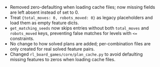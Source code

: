 - Removed zero-defaulting when loading cache files; now missing fields are left absent instead of set to 0.
- Treat `{total_moves: 0, robots_moved: 0}` as legacy placeholders and load them as empty feature dicts.
- `get_matching_seeds` now skips entries without both `total_moves` and `robots_moved` keys, preventing false matches for levels with `<=` constraints.
- No change to how solved plans are added; per-combination files are only created for real solved feature pairs. 
- Changed `rl_board_games/core/plan_cache.py` to avoid defaulting missing features to zeros when loading cache files.
 